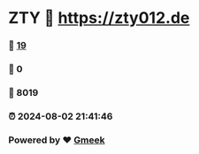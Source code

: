 # ZTY :link: https://zty012.de 
### :page_facing_up: [19](https://zty012.de/tag.html) 
### :speech_balloon: 0 
### :hibiscus: 8019 
### :alarm_clock: 2024-08-02 21:41:46 
### Powered by :heart: [Gmeek](https://github.com/Meekdai/Gmeek)
